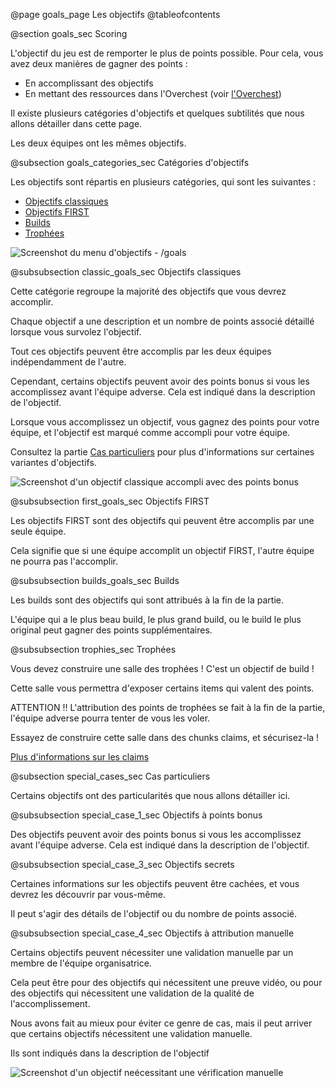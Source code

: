 @page goals_page Les objectifs
@tableofcontents


@section goals_sec Scoring

L'objectif du jeu est de remporter le plus de points possible. Pour cela, vous avez deux manières de gagner des points :
- En accomplissant des objectifs
- En mettant des ressources dans l'Overchest (voir [l'Overchest](overchest_page.html))

Il existe plusieurs catégories d'objectifs et quelques subtilités que nous allons détailler dans cette page.

Les deux équipes ont les mêmes objectifs.


@subsection goals_categories_sec Catégories d'objectifs

Les objectifs sont répartis en plusieurs catégories, qui sont les suivantes :
- [Objectifs classiques](#classic_goals_sec)
- [Objectifs FIRST](#first_goals_sec)
- [Builds](#builds_goals_sec)
- [Trophées](#trophies_sec)

![Screenshot du menu d'objectifs - /goals](goals_menu.png)


@subsubsection classic_goals_sec Objectifs classiques

Cette catégorie regroupe la majorité des objectifs que vous devrez accomplir.

Chaque objectif a une description et un nombre de points associé détaillé lorsque vous survolez l'objectif.

Tout ces objectifs peuvent être accomplis par les deux équipes indépendamment de l'autre.

Cependant, certains objectifs peuvent avoir des points bonus si vous les accomplissez avant l'équipe adverse. Cela est indiqué dans la description de l'objectif.

Lorsque vous accomplissez un objectif, vous gagnez des points pour votre équipe, et l'objectif est marqué comme accompli pour votre équipe.

Consultez la partie [Cas particuliers](#special_cases_sec) pour plus d'informations sur certaines variantes d'objectifs.

![Screenshot d'un objectif classique accompli avec des points bonus](achievement_accomplished.png)


@subsubsection first_goals_sec Objectifs FIRST

Les objectifs FIRST sont des objectifs qui peuvent être accomplis par une seule équipe.

Cela signifie que si une équipe accomplit un objectif FIRST, l'autre équipe ne pourra pas l'accomplir.

@subsubsection builds_goals_sec Builds



Les builds sont des objectifs qui sont attribués à la fin de la partie.

L'équipe qui a le plus beau build, le plus grand build, ou le build le plus original peut gagner des points supplémentaires.

@subsubsection trophies_sec Trophées

Vous devez construire une salle des trophées ! C'est un objectif de build !

Cette salle vous permettra d'exposer certains items qui valent des points.

ATTENTION !! L'attribution des points de trophées se fait à la fin de la partie, l'équipe adverse pourra tenter de vous les voler.

Essayez de construire cette salle dans des chunks claims, et sécurisez-la !

[Plus d'informations sur les claims](leader_page.html#claims_sec)

@subsection special_cases_sec Cas particuliers

Certains objectifs ont des particularités que nous allons détailler ici.


@subsubsection special_case_1_sec Objectifs à points bonus

Des objectifs peuvent avoir des points bonus si vous les accomplissez avant l'équipe adverse. Cela est indiqué dans la description de l'objectif.


@subsubsection special_case_3_sec Objectifs secrets

Certaines informations sur les objectifs peuvent être cachées, et vous devrez les découvrir par vous-même.

Il peut s'agir des détails de l'objectif ou du nombre de points associé.


@subsubsection special_case_4_sec Objectifs à attribution manuelle

Certains objectifs peuvent nécessiter une validation manuelle par un membre de l'équipe organisatrice.

Cela peut être pour des objectifs qui nécessitent une preuve vidéo, ou pour des objectifs qui nécessitent une validation de la qualité de l'accomplissement.

Nous avons fait au mieux pour éviter ce genre de cas, mais il peut arriver que certains objectifs nécessitent une validation manuelle.

Ils sont indiqués dans la description de l'objectif

![Screenshot d'un objectif neécessitant une vérification manuelle](human_check.png)